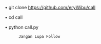 

• git clone https://github.com/eryWibu/call


• cd call

• python call.py



          Jangan Lupa Follow

